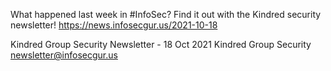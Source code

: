 What happened last week in #InfoSec? Find it out with the Kindred security newsletter!
https://news.infosecgur.us/2021-10-18

Kindred Group Security Newsletter - 18 Oct 2021
Kindred Group Security
newsletter@infosecgur.us
 
